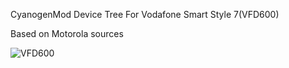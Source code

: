 CyanogenMod Device Tree For Vodafone Smart Style 7(VFD600)

Based on Motorola sources

![VFD600](http://www.epey.com/resim/56475/m_vodafone-smart-style-7-2.png "VFD600")
